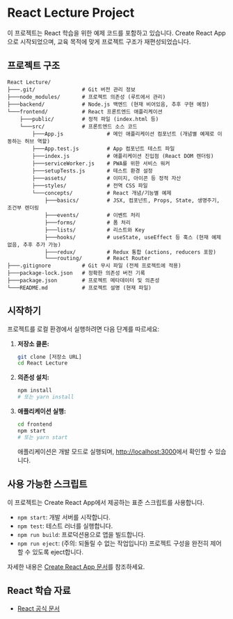 # React Lecture Project

이 프로젝트는 React 학습을 위한 예제 코드를 포함하고 있습니다. Create React App으로 시작되었으며, 교육 목적에 맞게 프로젝트 구조가 재편성되었습니다.

## 프로젝트 구조

```
React Lecture/
├───.git/               # Git 버전 관리 정보
├───node_modules/       # 프로젝트 의존성 (루트에서 관리)
├───backend/            # Node.js 백엔드 (현재 비어있음, 추후 구현 예정)
└───frontend/           # React 프론트엔드 애플리케이션
    ├───public/         # 정적 파일 (index.html 등)
    └───src/            # 프론트엔드 소스 코드
        ├───App.js              # 메인 애플리케이션 컴포넌트 (개념별 예제로 이동하는 허브 역할)
        ├───App.test.js         # App 컴포넌트 테스트 파일
        ├───index.js            # 애플리케이션 진입점 (React DOM 렌더링)
        ├───serviceWorker.js    # PWA를 위한 서비스 워커
        ├───setupTests.js       # 테스트 환경 설정
        ├───assets/             # 이미지, 아이콘 등 정적 자산
        ├───styles/             # 전역 CSS 파일
        └───concepts/           # React 개념/기능별 예제
            ├───basics/         # JSX, 컴포넌트, Props, State, 생명주기, 조건부 렌더링
            ├───events/         # 이벤트 처리
            ├───forms/          # 폼 처리
            ├───lists/          # 리스트와 Key
            ├───hooks/          # useState, useEffect 등 훅스 (현재 예제 없음, 추후 추가 가능)
            ├───redux/          # Redux 통합 (actions, reducers 포함)
            └───routing/        # React Router
├───.gitignore          # Git 무시 파일 (전체 프로젝트에 적용)
├───package-lock.json   # 정확한 의존성 버전 기록
├───package.json        # 프로젝트 메타데이터 및 의존성
└───README.md           # 프로젝트 설명 (현재 파일)
```

## 시작하기

프로젝트를 로컬 환경에서 실행하려면 다음 단계를 따르세요:

1.  **저장소 클론:**
    ```bash
    git clone [저장소 URL]
    cd React Lecture
    ```
2.  **의존성 설치:**
    ```bash
    npm install
    # 또는 yarn install
    ```
3.  **애플리케이션 실행:**
    ```bash
    cd frontend
    npm start
    # 또는 yarn start
    ```

    애플리케이션은 개발 모드로 실행되며, [http://localhost:3000](http://localhost:3000)에서 확인할 수 있습니다.

## 사용 가능한 스크립트

이 프로젝트는 Create React App에서 제공하는 표준 스크립트를 사용합니다.

*   `npm start`: 개발 서버를 시작합니다.
*   `npm test`: 테스트 러너를 실행합니다.
*   `npm run build`: 프로덕션용으로 앱을 빌드합니다.
*   `npm run eject`: (주의: 되돌릴 수 없는 작업입니다) 프로젝트 구성을 완전히 제어할 수 있도록 eject합니다.

자세한 내용은 [Create React App 문서](https://create-react-app.dev/docs/getting-started)를 참조하세요.

## React 학습 자료

*   [React 공식 문서](https://react.dev/)